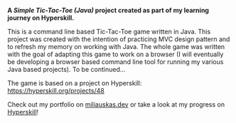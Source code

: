 <b>A *Simple Tic-Tac-Toe (Java)* project created as part of my learning journey on Hyperskill.</b>

<p>This is a command line based Tic-Tac-Toe game written in Java. This project was created with the intention of practicing MVC design pattern and to refresh my memory on working with Java. The whole game was written with the goal of adapting this game to work on a browser (I will eventually be developing a browser based command line tool for running my various Java based projects). To be continued...</a>

The game is based on a project on Hyperskill: https://hyperskill.org/projects/48

Check out my portfolio on <a href="miliauskas.dev">miliauskas.dev</a> or take a look at my progress on <a href="https://hyperskill.org/profile/620694708">Hyperskill</a>!

